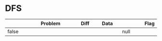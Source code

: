 # DFS

<table><thead><tr><th width="76" data-type="checkbox"></th><th width="265">Problem</th><th width="80" data-type="select">Diff</th><th width="108">Data</th><th width="103" data-type="rating" data-max="5"></th><th>Flag</th></tr></thead><tbody><tr><td>false</td><td></td><td></td><td></td><td>null</td><td></td></tr></tbody></table>
